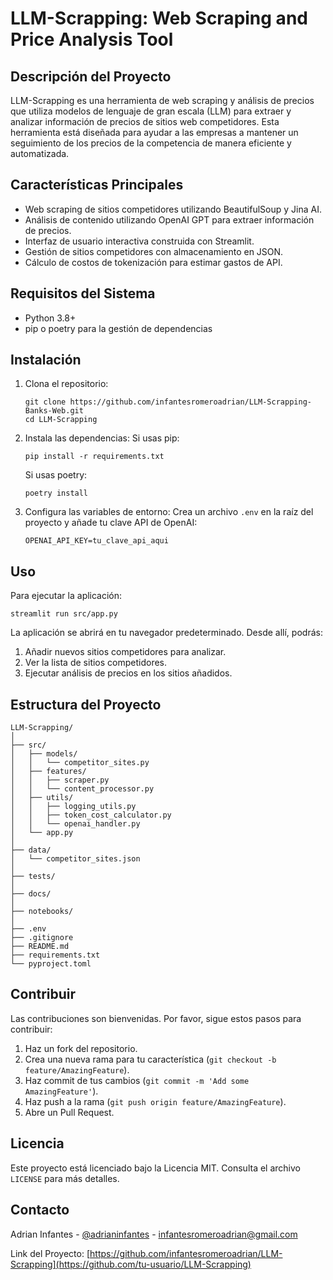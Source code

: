 # LLM-Scrapping: Web Scraping and Price Analysis Tool

## Descripción del Proyecto

LLM-Scrapping es una herramienta de web scraping y análisis de precios que utiliza modelos de lenguaje de gran escala (LLM) para extraer y analizar información de precios de sitios web competidores. Esta herramienta está diseñada para ayudar a las empresas a mantener un seguimiento de los precios de la competencia de manera eficiente y automatizada.

## Características Principales

- Web scraping de sitios competidores utilizando BeautifulSoup y Jina AI.
- Análisis de contenido utilizando OpenAI GPT para extraer información de precios.
- Interfaz de usuario interactiva construida con Streamlit.
- Gestión de sitios competidores con almacenamiento en JSON.
- Cálculo de costos de tokenización para estimar gastos de API.

## Requisitos del Sistema

- Python 3.8+
- pip o poetry para la gestión de dependencias

## Instalación

1. Clona el repositorio:
   ```
   git clone https://github.com/infantesromeroadrian/LLM-Scrapping-Banks-Web.git
   cd LLM-Scrapping
   ```

2. Instala las dependencias:
   Si usas pip:
   ```
   pip install -r requirements.txt
   ```
   Si usas poetry:
   ```
   poetry install
   ```

3. Configura las variables de entorno:
   Crea un archivo `.env` en la raíz del proyecto y añade tu clave API de OpenAI:
   ```
   OPENAI_API_KEY=tu_clave_api_aqui
   ```

## Uso

Para ejecutar la aplicación:

```
streamlit run src/app.py
```

La aplicación se abrirá en tu navegador predeterminado. Desde allí, podrás:

1. Añadir nuevos sitios competidores para analizar.
2. Ver la lista de sitios competidores.
3. Ejecutar análisis de precios en los sitios añadidos.

## Estructura del Proyecto

```
LLM-Scrapping/
│
├── src/
│   ├── models/
│   │   └── competitor_sites.py
│   ├── features/
│   │   ├── scraper.py
│   │   └── content_processor.py
│   ├── utils/
│   │   ├── logging_utils.py
│   │   ├── token_cost_calculator.py
│   │   └── openai_handler.py
│   └── app.py
│
├── data/
│   └── competitor_sites.json
│
├── tests/
│
├── docs/
│
├── notebooks/
│
├── .env
├── .gitignore
├── README.md
├── requirements.txt
└── pyproject.toml
```

## Contribuir

Las contribuciones son bienvenidas. Por favor, sigue estos pasos para contribuir:

1. Haz un fork del repositorio.
2. Crea una nueva rama para tu característica (`git checkout -b feature/AmazingFeature`).
3. Haz commit de tus cambios (`git commit -m 'Add some AmazingFeature'`).
4. Haz push a la rama (`git push origin feature/AmazingFeature`).
5. Abre un Pull Request.

## Licencia

Este proyecto está licenciado bajo la Licencia MIT. Consulta el archivo `LICENSE` para más detalles.

## Contacto

Adrian Infantes - [@adrianinfantes](https://www.linkedin.com/in/adrianinfantes/) - infantesromeroadrian@gmail.com

Link del Proyecto: [https://github.com/infantesromeroadrian/LLM-Scrapping](https://github.com/tu-usuario/LLM-Scrapping)